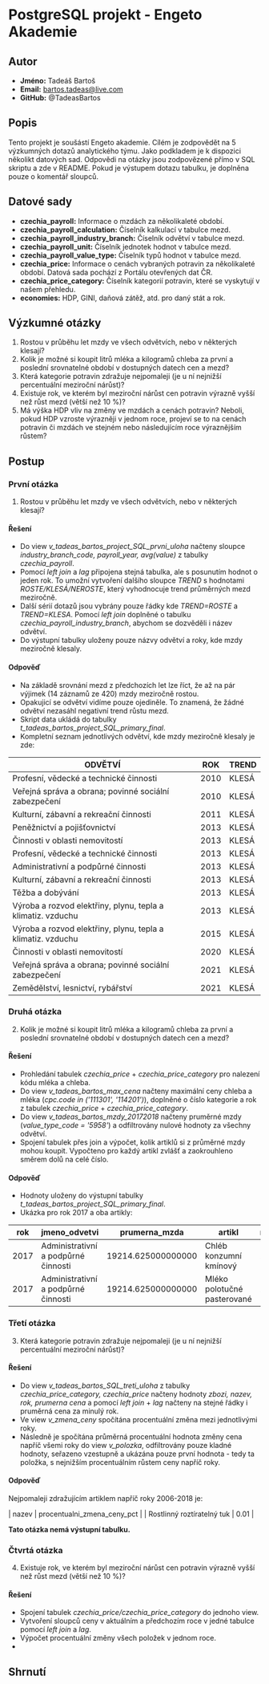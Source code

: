 # PostgreSQL projekt - Engeto Akademie

## Autor
- **Jméno:** Tadeáš Bartoš
- **Email:** bartos.tadeas@live.com
- **GitHub:** @TadeasBartos

## Popis
Tento projekt je soušástí Engeto akademie.
Cílém je zodpovědět na 5 výzkumných dotazů analytického týmu. Jako podkladem je k dispozici několikt datových sad. 
Odpovědi na otázky jsou zodpovězené přímo v SQL skriptu a zde v README. Pokud je výstupem dotazu tabulku, je doplněna pouze o komentář sloupců.

## Datové sady
- **czechia_payroll:** Informace o mzdách za několikaleté období. 
- **czechia_payroll_calculation:** Číselník kalkulací v tabulce mezd.
- **czechia_payroll_industry_branch:** Číselník odvětví v tabulce mezd.
- **czechia_payroll_unit:** Číselník jednotek hodnot v tabulce mezd.
- **czechia_payroll_value_type:** Číselník typů hodnot v tabulce mezd.
- **czechia_price:** Informace o cenách vybraných potravin za několikaleté období. Datová sada pochází z Portálu otevřených dat ČR.
- **czechia_price_category:** Číselník kategorií potravin, které se vyskytují v našem přehledu.
- **economies:** HDP, GINI, daňová zátěž, atd. pro daný stát a rok.

## Výzkumné otázky
1. Rostou v průběhu let mzdy ve všech odvětvích, nebo v některých klesají?
2. Kolik je možné si koupit litrů mléka a kilogramů chleba za první a poslední srovnatelné období v dostupných datech cen a mezd?
3. Která kategorie potravin zdražuje nejpomaleji (je u ní nejnižší percentuální meziroční nárůst)?
4. Existuje rok, ve kterém byl meziroční nárůst cen potravin výrazně vyšší než růst mezd (větší než 10 %)?
5. Má výška HDP vliv na změny ve mzdách a cenách potravin? Neboli, pokud HDP vzroste výrazněji v jednom roce, projeví se to na cenách potravin či mzdách ve stejném nebo následujícím roce výraznějším růstem?

## Postup 

### První otázka
1. Rostou v průběhu let mzdy ve všech odvětvích, nebo v některých klesají?

#### Řešení
- Do view *v_tadeas_bartos_project_SQL_prvni_uloha* načteny sloupce *industry_branch_code, payroll_year, avg(value)* z tabulky *czechia_payroll*.
- Pomocí *left join* a *lag* připojena stejná tabulka, ale s posunutím hodnot o jeden rok. To umožní vytvoření dalšího sloupce *TREND* s hodnotami *ROSTE/KLESÁ/NEROSTE*, který vyhodnocuje trend průměrných mezd meziročně. 
- Další sérií dotazů jsou vybrány pouze řádky kde *TREND=ROSTE* a *TREND=KLESA*. Pomocí *left join* doplněné o tabulku *czechia_payroll_industry_branch*, abychom se dozvěděli i název odvětví.
- Do výstupní tabulky uloženy pouze názvy odvětví a roky, kde mzdy meziročně klesaly.

#### Odpověď
- Na základě srovnání mezd z předchozích let lze říct, že až na pár výjimek (14 záznamů ze 420) mzdy meziročně rostou.
- Opakujicí se odvětví vidíme pouze ojediněle. To znamená, že žádné odvětví nezasáhl negativní trend růstu mezd.
- Skript data ukládá do tabulky *t_tadeas_bartos_project_SQL_primary_final*.
- Kompletní seznam jednotlivých odvětví, kde mzdy meziročně klesaly je zde:

| ODVĚTVÍ | ROK | TREND |
|---------|-----|-------|
| Profesní, vědecké a technické činnosti | 2010 | KLESÁ |
| Veřejná správa a obrana; povinné sociální zabezpečení | 2010 | KLESÁ |
| Kulturní, zábavní a rekreační činnosti | 2011 | KLESÁ |
| Peněžnictví a pojišťovnictví | 2013 | KLESÁ |
| Činnosti v oblasti nemovitostí | 2013 | KLESÁ |
| Profesní, vědecké a technické činnosti | 2013 | KLESÁ |
| Administrativní a podpůrné činnosti | 2013 | KLESÁ |
| Kulturní, zábavní a rekreační činnosti | 2013 | KLESÁ |
| Těžba a dobývání | 2013 | KLESÁ |
| Výroba a rozvod elektřiny, plynu, tepla a klimatiz. vzduchu | 2013 | KLESÁ |
| Výroba a rozvod elektřiny, plynu, tepla a klimatiz. vzduchu | 2015 | KLESÁ |
| Činnosti v oblasti nemovitostí | 2020 | KLESÁ |
| Veřejná správa a obrana; povinné sociální zabezpečení | 2021 | KLESÁ |
| Zemědělství, lesnictví, rybářství | 2021 | KLESÁ |

### Druhá otázka
2. Kolik je možné si koupit litrů mléka a kilogramů chleba za první a poslední srovnatelné období v dostupných datech cen a mezd?

#### Řešení
- Prohledání tabulek *czechia_price* + *czechia_price_category* pro nalezení kódu mléka a chleba.
- Do view *v_tadeas_bartos_max_cena* načteny maximální ceny chleba a mléka (*cpc.code in ('111301', '114201')*), doplněné o číslo kategorie a rok z tabulek *czechia_price* + *czechia_price_category*. 
- Do view *v_tadeas_bartos_mzdy_20172018* načteny pruměrné mzdy (*value_type_code = '5958'*) a odfiltrovány nulové hodnoty za všechny odvětví.
- Spojení tabulek přes join a výpočet, kolik artiklů si z průměrné mzdy mohou koupit. Vypočteno pro každý artikl zvlášť a zaokrouhleno směrem dolů na celé číslo.

#### Odpověď
- Hodnoty uloženy do výstupní tabulky *t_tadeas_bartos_project_SQL_primary_final*.
- Ukázka pro rok 2017 a oba artikly:

| rok | jmeno_odvetvi | prumerna_mzda | artikl | max_cena | pocet |
|-----|---------------|---------------|--------|----------|-------|
| 2017 | Administrativní a podpůrné činnosti | 19214.625000000000 | Chléb konzumní kmínový | 26.32 | 730.0
| 2017 | Administrativní a podpůrné činnosti | 19214.625000000000 | Mléko polotučné pasterované | 22.79 | 843.0

### Třetí otázka
3. Která kategorie potravin zdražuje nejpomaleji (je u ní nejnižší percentuální meziroční nárůst)?

#### Řešení
- Do view *v_tadeas_bartos_SQL_treti_uloha* z tabulky *czechia_price_category, czechia_price* načteny hodnoty *zbozi, nazev, rok, prumerna cena* a pomocí *left join* + *lag* načteny na stejné řádky i pruměrná cena za minulý rok.
- Ve view *v_zmena_ceny* spočítána procentuální změna mezi jednotlivými roky. 
- Následně je spočítána průměrná procentuální hodnota změny cena napříč všemi roky do view *v_polozka*, odfiltrovány pouze kladné hodnoty, seřazeno vzestupně a ukázána pouze první hodnota - tedy ta položka, s nejnižším procentuálním růstem ceny napříč roky. 

#### Odpověď
Nejpomaleji zdražujícím artiklem napříč roky 2006-2018 je:

| nazev | procentualni_zmena_ceny_pct |
| Rostlinný roztíratelný tuk | 0.01 |

**Tato otázka nemá výstupní tabulku.**

### Čtvrtá otázka
4. Existuje rok, ve kterém byl meziroční nárůst cen potravin výrazně vyšší než růst mezd (větší než 10 %)?

#### Řešení
- Spojení tabulek *czechia_price/czechia_price_category* do jednoho view.
- Vytvoření sloupců ceny v aktuálním a předchozím roce v jedné tabulce pomocí *left join* a *lag*. 
- Výpočet procentuální změny všech položek v jednom roce.
- 



## Shrnutí
